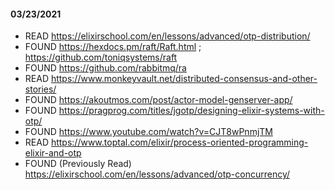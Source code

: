#### 03/23/2021
- READ https://elixirschool.com/en/lessons/advanced/otp-distribution/
- FOUND https://hexdocs.pm/raft/Raft.html ; https://github.com/toniqsystems/raft
- FOUND https://github.com/rabbitmq/ra
- READ https://www.monkeyvault.net/distributed-consensus-and-other-stories/
- FOUND https://akoutmos.com/post/actor-model-genserver-app/
- FOUND https://pragprog.com/titles/jgotp/designing-elixir-systems-with-otp/
- FOUND https://www.youtube.com/watch?v=CJT8wPnmjTM
- READ https://www.toptal.com/elixir/process-oriented-programming-elixir-and-otp
- FOUND (Previously Read) https://elixirschool.com/en/lessons/advanced/otp-concurrency/

